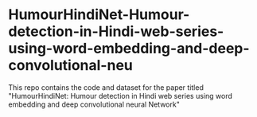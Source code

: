 # HumourHindiNet-Humour-detection-in-Hindi-web-series-using-word-embedding-and-deep-convolutional-neu
This repo contains the code and dataset for the paper titled "HumourHindiNet: Humour detection in Hindi web series using word embedding and deep convolutional neural Network"
